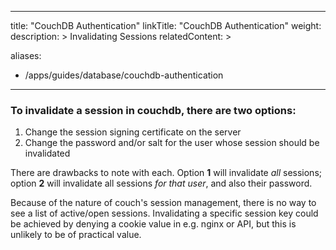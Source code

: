 ---
title: "CouchDB Authentication"
linkTitle: "CouchDB Authentication"
weight: 
description: >
  Invalidating Sessions
relatedContent: >
  
aliases:
   - /apps/guides/database/couchdb-authentication
----

### To invalidate a session in couchdb, there are two options:


1. Change the session signing certificate on the server
2. Change the password and/or salt for the user whose session should be invalidated

There are drawbacks to note with each.  Option **1** will invalidate _all_ sessions; option **2** will invalidate all sessions _for that user_, and also their password.

Because of the nature of couch's session management, there is no way to see a list of active/open sessions.  Invalidating a specific session key could be achieved by denying a cookie value in e.g. nginx or API, but this is unlikely to be of practical value.
